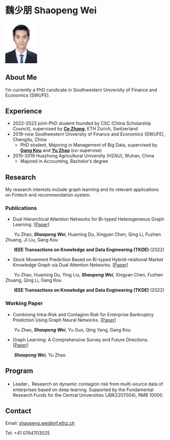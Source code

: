 #  魏少朋 Shaopeng Wei
<img src="photo.jpg" alt="drawing" width="100"/>

## About Me
I’m currently a PhD candicate in Southwestern University of Finance and Economics (SWUFE).

## Experience
+ 2022-2023    joint-PhD student founded by CSC (China Scholarship Council), supervised by [**Ce Zhang**](https://ds3lab.inf.ethz.ch/members/ce-zhang.html), ETH Zurich, Switzerland
+ 2019-now   Southwestern University of Finance and Economics (SWUFE), Chengdu, China
    - PhD student, Majoring in Management of Big Data, supervised by [**Gang Kou**](https://scholar.google.com/citations?hl=zh-CN&user=dRL7HngAAAAJ) and [**Yu Zhao**](https://scholar.google.com/citations?hl=zh-CN&user=J3yW0aYAAAAJ) (co-supervise)
+ 2015-2019  Huazhong Agricultural University (HZAU), Wuhan, China
    - Majored in Accounting, Bachelor’s degree



## Research
My research interests include graph learning and its relevant applications on Fintech and recommendation system.

### Publications

+ Dual Hierarchical Attention Networks for Bi-typed Heterogeneous Graph Learning. [[Paper](https://arxiv.org/pdf/2112.13078.pdf)]  

&#8195;&#8195;Yu Zhao, ***Shaopeng Wei***, Huaming Du, Xingyan Chen, Qing Li, Fuzhen Zhuang, Ji Liu, Gang Kou   

&#8195;&#8195;**IEEE Transactions on Knowledge and Data Engineering (TKDE)** (2022)
+ Stock Movement Prediction Based on Bi-typed Hybrid-relational Market Knowledge Graph via Dual Attention Networks. [[Paper](https://arxiv.org/pdf/2201.04965.pdf)]  

&#8195;&#8195;Yu Zhao, Huaming Du, Ying Liu, ***Shaopeng Wei***, Xingyan Chen, Fuzhen Zhuang, Qing Li, Gang Kou  

&#8195;&#8195;**IEEE Transactions on Knowledge and Data Engineering (TKDE)** (2022)

### Working Paper

+ Combining Intra-Risk and Contagion Risk for Enterprise Bankruptcy Prediction Using Graph Neural Networks. [[Paper](https://arxiv.org/pdf/2202.03874.pdf)]  

&#8195;&#8195;Yu Zhao, ***Shaopeng Wei***, Yu Guo, Qing Yang, Gang Kou

+ Graph Learning: A Comprehensive Survey and Future Directions. [[Paper](https://arxiv.org/pdf/2212.08966.pdf)]  

&#8195;&#8195;***Shaopeng Wei***, Yu Zhao

## Program
+ Leader，Research on dynamic contagion risk from multi-source data of enterprises based on deep learnng. Supported by the Fundamental Research Funds for the Central Universities (JBK2207004), RMB 10000.

## Contact
Email: shaopeng.wei@inf.ethz.ch  

Tel: +41 0764703025
